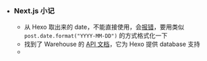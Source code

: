 - ### Next.js 小记
	- 从 Hexo 取出来的 date，不能直接使用，会[报错](https://github.com/vercel/next.js/issues/11993)，要用类似 `post.date.format("YYYY-MM-DD")` 的方式格式化一下
	- 找到了 Warehouse 的 [API 文档](https://hexojs.github.io/warehouse/index.html)，它为 Hexo 提供 database 支持
	-